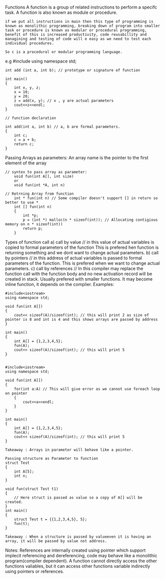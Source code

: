 Functions
	A function is a group of related instructions to perform a specifc task. A function is also known as module or procedure.

	if we put all instructions in main then this type of programming is known as monolithic programming, breaking down of program into smaller task or procedure is known as modular or procedural programming, benefit of this is increased productivity, code reusabillity and managining and testing of code will e easy as we need to test each individual procedures. 

	So c is a procedural or modular programming language.

e.g
	#include<iostream>
	using namespace std;

	int add (int a, int b); // prototype or signature of function

	int main()
	{
		int x, y, z;
		x = 10;
		y = 20;
		z = add(x, y); // x , y are actual parameters 
		cout<<z<<endl;
	} 

	// function declaration

	int add(int a, int b) // a, b are formal parameters.
	{
		int c;
		c = a + b;
		return c;
	}

Passing Arrays as parameters:
	An array name is the pointer to the first element of the array

	// syntex to pass array as parameter:
		void fun(int A[], int size)
		or 
		void fun(int *A, int n)

    // Retrning Array from function
    	int * fun(int n) // Some compiler doesn't support [] in return so better to use *
    	int [] fun(int n)
    	{
    		int *p;
    		p = (int *) malloc(n * sizeof(int)); // Allocating contigious memory on n * sizeof(int))
    		return p;
    	}
Types of function call
	a) call by value // in this value of actual variables is copied to formal parameters of the function This is prefered hen function is returning something and we dont want to change actual parameters.
	b) call by pointers // in this address of actual variables is passed to formal parameters of the function. This is prefered when we want to change actual parameters.
	c) call by references // In this compiler may replace the function call with the function body and no new activation record will be created in stack. Usually prefered with smaller functions. It may become inline function, it depends on the complier. 
Examples:
	
	#include<iostream>
	using namespace std;

	void fun(int A[])
	{
		cout<< sizeof(A)/sizeof(int); // this will print 2 as size of pointer is 8 and int is 4 and this shows arrays are passed by address
	}

	int main()
	{
		int A[] = {1,2,3,4,5};
		fun(A);
		cout<< sizeof(A)/sizeof(int); // this will print 5
	}


	#include<iostream>
	using namespace std;

	void fun(int A[])
	{
		for(int a:A) // This will give error as we cannot use foreach loop on pointer
		{
			cout<<a<<endl;
		}
	}

	int main()
	{
		int A[] = {1,2,3,4,5};
		fun(A);
		cout<< sizeof(A)/sizeof(int); // this will print 5
	}

	Takeaway : Arrays in parameter will behave like a pointer.

	Passing structure as Parameter to function
	struct Test
	{
		int A[5];
		int n;
	}

	void fun(struct Test t1)
	{
		// Here struct is passed as value so a copy of A[] will be created. 
	}
	int main()
	{
		struct Test t = {{1,2,3,4,5}, 5};
		fun(t);
	}

	Takeaway : When a structure is passed by valueeven it is having an array, it will be passed by value not address.

Notes:
	References are internally created using pointer which support implecit referencing and dereferencing, code may behave like a monolithic program(compiler dependent).
	A function cannot directly access the other functions valiables, but it can access other functions variable indirectly using pointers or references.  